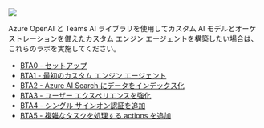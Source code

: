 <div class="cc-lab-toc b-path">
  <img src="/copilot-camp/assets/images/path-icons/B-path-heading.png"></img>
  <div>
    <p>Azure OpenAI と Teams AI ライブラリを使用してカスタム AI モデルとオーケストレーションを備えたカスタム エンジン エージェントを構築したい場合は、これらのラボを実施してください。</p>
    <ul>
      <li><a href="/copilot-camp/ja/pages/custom-engine/teams-ai/00-prerequisites/">BTA0 - セットアップ</a></li>
      <li><a href="/copilot-camp/ja/pages/custom-engine/teams-ai/01-custom-engine-agent/">BTA1 - 最初のカスタム エンジン エージェント</a></li>
      <li><a href="/copilot-camp/ja/pages/custom-engine/teams-ai/02-rag/">BTA2 - Azure AI Search にデータをインデックス化</a></li>
      <li><a href="/copilot-camp/ja/pages/custom-engine/teams-ai/03-powered-by-ai/">BTA3 - ユーザー エクスペリエンスを強化</a></li>
      <li><a href="/copilot-camp/ja/pages/custom-engine/teams-ai/04-authentication/">BTA4 - シングル サインオン認証を追加</a></li>
      <li><a href="/copilot-camp/ja/pages/custom-engine/teams-ai/05-actions/">BTA5 - 複雑なタスクを処理する actions を追加</a></li>
    </ul>
  </div>
</div>

<script>
(() => {
// This script decorates the table of contents with a "you are here" indicator.
const toc = document.getElementsByClassName('cc-lab-toc');
for (const div of toc) {
    const lis = div.querySelectorAll('li');
    for (const li of lis) {
        const anchor = li.querySelector('a');
        if (location.href.includes(anchor.href)) {
            const span = document.createElement("span");
            span.innerHTML = "YOU&nbsp;ARE&nbsp;HERE";
            li.appendChild(span);
        }
    }    
}
})();
</script>